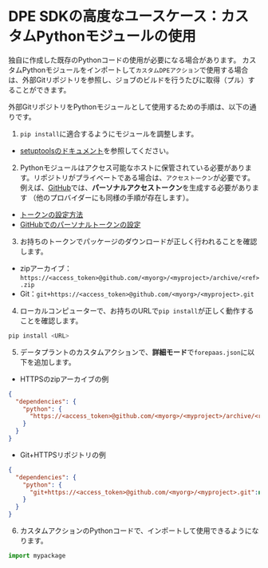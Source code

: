# DPE SDKの高度なユースケース：カスタムPythonモジュールの使用

独自に作成した既存のPythonコードの使用が必要になる場合があります。 
カスタムPythonモジュールをインポートして`カスタムDPEアクション`で使用する場合は、外部Gitリポジトリを参照し、ジョブのビルドを行うたびに取得（プル）することができます。

外部GitリポジトリをPythonモジュールとして使用するための手順は、以下の通りです。

1. `pip install`に適合するようにモジュールを調整します。 
  * [setuptoolsのドキュメント](https://packaging.python.org/guides/distributing-packages-using-setuptools/)を参照してください。
2. Pythonモジュールはアクセス可能なホストに保管されている必要があります。リポジトリがプライベートである場合は、`アクセストークン`が必要です。 
例えば、[GitHub](https://github.com)では、**パーソナルアクセストークン**を生成する必要があります
（他のプロバイダーにも同様の手順が存在します）。
  * [トークンの設定方法](https://docs.github.com/jp/free-pro-team@latest/github/authenticating-to-github/creating-a-personal-access-token)
  * [GitHubでのパーソナルトークンの設定](https://github.com/settings/tokens)
3. お持ちのトークンでパッケージのダウンロードが正しく行われることを確認します。 
  * zipアーカイブ：`https://<access_token>@github.com/<myorg>/<myproject>/archive/<ref>.zip`
  * Git：`git+https://<access_token>@github.com/<myorg>/<myproject>.git`
4. ローカルコンピューターで、お持ちのURLで`pip install`が正しく動作することを確認します。

```bash
pip install <URL>
```
5. データプラントのカスタムアクションで、**詳細モード**で`forepaas.json`に以下を追加します。 
  * HTTPSのzipアーカイブの例
```json
{
  "dependencies": {
    "python": {
      "https://<access_token>@github.com/<myorg>/<myproject>/archive/<ref>.zip":null
    }
  }
}
```
  * Git+HTTPSリポジトリの例
```json
{
  "dependencies": {
    "python": {
      "git+https://<access_token>@github.com/<myorg>/<myproject>.git":null
    }
  }
}
```
6. カスタムアクションのPythonコードで、インポートして使用できるようになります。
```python
import mypackage
```


